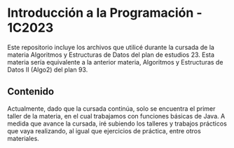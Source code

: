 # Introducción a la Programación - 1C2023
Este repositorio incluye los archivos que utilicé durante la cursada de la materia Algoritmos y Estructuras de Datos del plan de estudios 23. Esta materia sería equivalente a la anterior materia, Algoritmos y Estructuras de Datos II (Algo2) del plan 93.

## Contenido

Actualmente, dado que la cursada continúa, solo se encuentra el primer taller de la materia, en el cual trabajamos con funciones básicas de Java.
A medida que avance la cursada, iré subiendo los talleres y trabajos prácticos que vaya realizando, al igual que ejercicios de práctica, entre otros materiales.